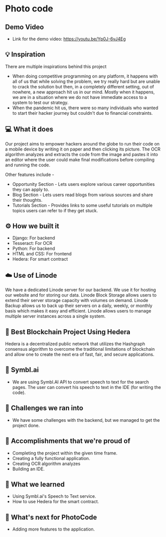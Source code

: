 # Photo code

## Demo Video
- Link for the demo video: https://youtu.be/Yp0J-6vJ4Eg

## 💡 Inspiration

There are multiple inspirations behind this project

- When doing competitive programming on any platform, it happens with all of us that while solving the problem, we try really hard but are unable to crack the solution but then, in a completely different setting, out of nowhere, a new approach hit us in our mind. Mostly when it happens, we are in a situation where we do not have immediate access to a system to test our strategy.
- When the pandemic hit us, there were so many individuals who wanted to start their hacker journey but couldn't due to financial constraints.

## 💻 What it does

Our project aims to empower hackers around the globe to run their code on a mobile device by writing it on paper and then clicking its picture. The OCR algorithm analyzes and extracts the code from the image and pastes it into an editor where the user could make final modifications before compiling and running the code.

Other features include -

- Opportunity Section - Lets users explore various career opportunities they can apply to.
- Blog Section - Lets users read blogs from various sources and share their thoughts.
- Tutorials Section - Provides links to some useful tutorials on multiple topics users can refer to if they get stuck.

## ⚙️ How we built it

- Django: For backend
- Tesseract: For OCR
- Python: For backend
- HTML and CSS: For frontend
- Hedera: For smart contract

## ☁️ Use of Linode

We have a dedicated Linode server for our backend. We use it for hosting our website and for storing our data. Linode Block Storage allows users to extend their server storage capacity with volumes on demand. Linode Backup allows us to back up their servers on a daily, weekly, or monthly basis which makes it easy and efficient. Linode allows users to manage multiple server instances across a single system.

## 🔐 Best Blockchain Project Using Hedera

Hedera is a decentralized public network that utilizes the Hashgraph consensus algorithm to overcome the traditional limitations of blockchain and allow one to create the next era of fast, fair, and secure applications.

## 🤖 Symbl.ai

- We are using Symbl.AI API to convert speech to text for the search pages. The user can convert his speech to text in the IDE (for writing the code).

## 🧠 Challenges we ran into

- We have some challenges with the backend, but we managed to get the project done.

## 🏅 Accomplishments that we're proud of

- Completing the project within the given time frame.
- Creating a fully functional application.
- Creating OCR algorithm analyzes
- Building an IDE.

## 📖 What we learned

- Using Symbl.ai's Speech to Text service.
- How to use Hedera for the smart contract.

## 🚀 What's next for PhotoCode

- Adding more features to the application.
